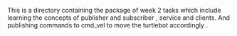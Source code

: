 This is a directory containing the package of week 2 tasks which include learning the concepts of publisher and subscriber , service and clients.
And publishing commands to cmd_vel to move the turtlebot accordingly .
